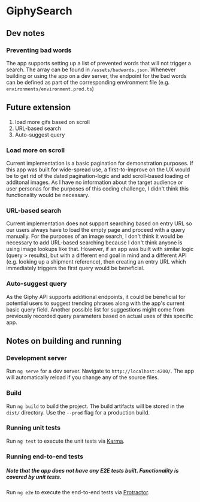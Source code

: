 # GiphySearch

## Dev notes

### Preventing bad words
The app supports setting up a list of prevented words that will not trigger a search. The array can be found in `/assets/badwords.json`.
Whenever building or using the app on a dev server, the endpoint for the bad words can be defined as part of the corresponding environment file (e.g. `environments/environment.prod.ts`)

## Future extension
1. load more gifs based on scroll
2. URL-based search
3. Auto-suggest query

### Load more on scroll
Current implementation is a basic pagination for demonstration purposes. If this app was built for wide-spread use, a first-to-improve on the UX would be to get rid of the dated pagination-logic and add scroll-based loading of additonal images. As I have no information about the target audience or user personas for the purposes of this coding challenge, I didn't think this functionality would be necessary.

### URL-based search
Current implementation does not support searching based on entry URL so our users always have to load the empty page and proceed with a query manually. For the purposes of an image search, I don't think it would be necessary to add URL-based searching because I don't think anyone is using image lookups like that. However, if an app was built with similar logic (query > results), but with a different end goal in mind and a different API (e.g. looking up a shipment reference), then creating an entry URL which immediately triggers the first query would be beneficial.

### Auto-suggest query
As the Giphy API supports additional endpoints, it could be beneficial for potential users to suggest trending phrases along with the app's current basic query field.
Another possible list for suggestions might come from previously recorded query parameters based on actual uses of this specific app.

## Notes on building and running

### Development server

Run `ng serve` for a dev server. Navigate to `http://localhost:4200/`. The app will automatically reload if you change any of the source files.

### Build

Run `ng build` to build the project. The build artifacts will be stored in the `dist/` directory. Use the `--prod` flag for a production build.

### Running unit tests

Run `ng test` to execute the unit tests via [Karma](https://karma-runner.github.io).

### Running end-to-end tests
##### Note that the app does not have any E2E tests built. Functionality is covered by unit tests.
Run `ng e2e` to execute the end-to-end tests via [Protractor](http://www.protractortest.org/).
